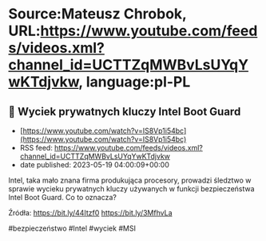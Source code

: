 # Source:Mateusz Chrobok, URL:https://www.youtube.com/feeds/videos.xml?channel_id=UCTTZqMWBvLsUYqYwKTdjvkw, language:pl-PL

## 🔐 Wyciek prywatnych kluczy Intel Boot Guard
 - [https://www.youtube.com/watch?v=IS8Vp1i54bc](https://www.youtube.com/watch?v=IS8Vp1i54bc)
 - RSS feed: https://www.youtube.com/feeds/videos.xml?channel_id=UCTTZqMWBvLsUYqYwKTdjvkw
 - date published: 2023-05-19 04:00:09+00:00

Intel, taka mało znana firma produkująca procesory, prowadzi śledztwo w sprawie wycieku prywatnych kluczy używanych w funkcji bezpieczeństwa Intel Boot Guard. Co to oznacza?


Źródła:
https://bit.ly/44Itzf0
https://bit.ly/3MfhvLa
 
#bezpieczeństwo #Intel #wyciek #MSI

